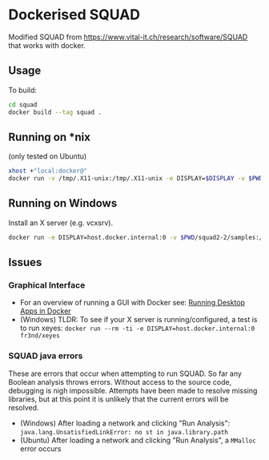 # Dockerised SQUAD

Modified SQUAD from https://www.vital-it.ch/research/software/SQUAD that works with docker. 

## Usage

To build:

```bash
cd squad
docker build --tag squad .
```

## Running on \*nix

(only tested on Ubuntu)

```bash
xhost +"local:docker@"
docker run -v /tmp/.X11-unix:/tmp/.X11-unix -e DISPLAY=$DISPLAY -v $PWD/squad2-2/samples:/root/samples squad
```

## Running on Windows

Install an X server (e.g. vcxsrv).  

```bash
docker run -e DISPLAY=host.docker.internal:0 -v $PWD/squad2-2/samples:/root/samples  squad
```


## Issues

### Graphical Interface
* For an overview of running a GUI with Docker see: [Running Desktop Apps in Docker
](https://betterprogramming.pub/running-desktop-apps-in-docker-43a70a5265c4)
* (Windows) TLDR: To see if your X server is running/configured, a test is to run xeyes:
`docker run --rm -ti -e DISPLAY=host.docker.internal:0 fr3nd/xeyes`

### SQUAD java errors
These are errors that occur when attempting to run SQUAD. So far any Boolean analysis throws errors. Without access to the source code, debugging is nigh impossible. Attempts have been made to resolve missing libraries, but at this point it is unlikely that the current errors will be resolved. 

* (Windows) After loading a network and clicking "Run Analysis":  
`java.lang.UnsatisfiedLinkError: no st in java.library.path` 
* (Ubuntu) After loading a network and clicking "Run Analysis", a `MMalloc` error occurs